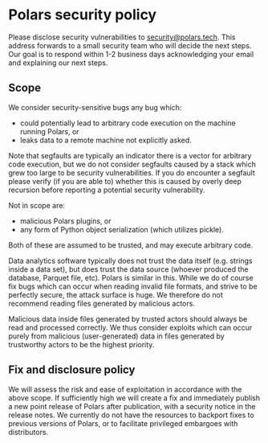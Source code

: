 # Polars security policy

Please disclose security vulnerabilities to security@polars.tech. This address forwards to a small
security team who will decide the next steps. Our goal is to respond within 1-2 business days
acknowledging your email and explaining our next steps.

## Scope

We consider security-sensitive bugs any bug which:

- could potentially lead to arbitrary code execution on the machine running Polars, or
- leaks data to a remote machine not explicitly asked.

Note that segfaults are typically an indicator there is a vector for arbitrary code execution, but
we do not consider segfaults caused by a stack which grew too large to be security vulnerabilities.
If you do encounter a segfault please verify (if you are able to) whether this is caused by overly
deep recursion before reporting a potential security vulnerability.

Not in scope are:

- malicious Polars plugins, or
- any form of Python object serialization (which utilizes pickle).

Both of these are assumed to be trusted, and may execute arbitrary code.

Data analytics software typically does not trust the data itself (e.g. strings inside a data set),
but does trust the data source (whoever produced the database, Parquet file, etc). Polars is similar
in this. While we do of course fix bugs which can occur when reading invalid file formats, and
strive to be perfectly secure, the attack surface is huge. We therefore do not recommend reading
files generated by malicious actors.

Malicious data inside files generated by trusted actors should always be read and processed
correctly. We thus consider exploits which can occur purely from malicious (user-generated) data in
files generated by trustworthy actors to be the highest priority.

## Fix and disclosure policy

We will assess the risk and ease of exploitation in accordance with the above scope. If sufficiently
high we will create a fix and immediately publish a new point release of Polars after publication,
with a security notice in the release notes. We currently do not have the resources to backport
fixes to previous versions of Polars, or to facilitate privileged embargoes with distributors.
